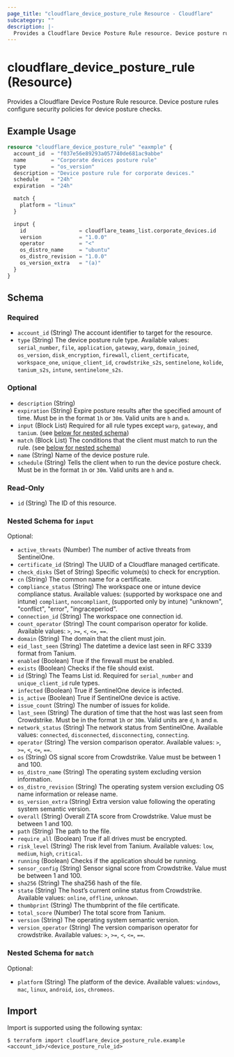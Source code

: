 ```yaml
---
page_title: "cloudflare_device_posture_rule Resource - Cloudflare"
subcategory: ""
description: |-
  Provides a Cloudflare Device Posture Rule resource. Device posture rules configure security policies for device posture checks.
---
```


# cloudflare_device_posture_rule (Resource)

Provides a Cloudflare Device Posture Rule resource. Device posture rules configure security policies for device posture checks.

## Example Usage

```terraform
resource "cloudflare_device_posture_rule" "eaxmple" {
  account_id  = "f037e56e89293a057740de681ac9abbe"
  name        = "Corporate devices posture rule"
  type        = "os_version"
  description = "Device posture rule for corporate devices."
  schedule    = "24h"
  expiration  = "24h"

  match {
    platform = "linux"
  }

  input {
    id                 = cloudflare_teams_list.corporate_devices.id
    version            = "1.0.0"
    operator           = "<"
    os_distro_name     = "ubuntu"
    os_distro_revision = "1.0.0"
    os_version_extra   = "(a)"
  }
}
```
<!-- schema generated by tfplugindocs -->
## Schema

### Required

- `account_id` (String) The account identifier to target for the resource.
- `type` (String) The device posture rule type. Available values: `serial_number`, `file`, `application`, `gateway`, `warp`, `domain_joined`, `os_version`, `disk_encryption`, `firewall`, `client_certificate`, `workspace_one`, `unique_client_id`, `crowdstrike_s2s`, `sentinelone`, `kolide`, `tanium_s2s`, `intune`, `sentinelone_s2s`.

### Optional

- `description` (String)
- `expiration` (String) Expire posture results after the specified amount of time. Must be in the format `1h` or `30m`. Valid units are `h` and `m`.
- `input` (Block List) Required for all rule types except `warp`, `gateway`, and `tanium`. (see [below for nested schema](#nestedblock--input))
- `match` (Block List) The conditions that the client must match to run the rule. (see [below for nested schema](#nestedblock--match))
- `name` (String) Name of the device posture rule.
- `schedule` (String) Tells the client when to run the device posture check. Must be in the format `1h` or `30m`. Valid units are `h` and `m`.

### Read-Only

- `id` (String) The ID of this resource.

<a id="nestedblock--input"></a>
### Nested Schema for `input`

Optional:

- `active_threats` (Number) The number of active threats from SentinelOne.
- `certificate_id` (String) The UUID of a Cloudflare managed certificate.
- `check_disks` (Set of String) Specific volume(s) to check for encryption.
- `cn` (String) The common name for a certificate.
- `compliance_status` (String) The workspace one or intune device compliance status. Available values: (supported by workspace one and intune) `compliant`, `noncompliant`, (supported only by intune) "unknown", "conflict", "error", "ingraceperiod".
- `connection_id` (String) The workspace one connection id.
- `count_operator` (String) The count comparison operator for kolide. Available values: `>`, `>=`, `<`, `<=`, `==`.
- `domain` (String) The domain that the client must join.
- `eid_last_seen` (String) The datetime a device last seen in RFC 3339 format from Tanium.
- `enabled` (Boolean) True if the firewall must be enabled.
- `exists` (Boolean) Checks if the file should exist.
- `id` (String) The Teams List id. Required for `serial_number` and `unique_client_id` rule types.
- `infected` (Boolean) True if SentinelOne device is infected.
- `is_active` (Boolean) True if SentinelOne device is active.
- `issue_count` (String) The number of issues for kolide.
- `last_seen` (String) The duration of time that the host was last seen from Crowdstrike. Must be in the format `1h` or `30m`. Valid units are `d`, `h` and `m`.
- `network_status` (String) The network status from SentinelOne. Available values: `connected`, `disconnected`, `disconnecting`, `connecting`.
- `operator` (String) The version comparison operator. Available values: `>`, `>=`, `<`, `<=`, `==`.
- `os` (String) OS signal score from Crowdstrike. Value must be between 1 and 100.
- `os_distro_name` (String) The operating system excluding version information.
- `os_distro_revision` (String) The operating system version excluding OS name information or release name.
- `os_version_extra` (String) Extra version value following the operating system semantic version.
- `overall` (String) Overall ZTA score from Crowdstrike. Value must be between 1 and 100.
- `path` (String) The path to the file.
- `require_all` (Boolean) True if all drives must be encrypted.
- `risk_level` (String) The risk level from Tanium. Available values: `low`, `medium`, `high`, `critical`.
- `running` (Boolean) Checks if the application should be running.
- `sensor_config` (String) Sensor signal score from Crowdstrike. Value must be between 1 and 100.
- `sha256` (String) The sha256 hash of the file.
- `state` (String) The host’s current online status from Crowdstrike. Available values: `online`, `offline`, `unknown`.
- `thumbprint` (String) The thumbprint of the file certificate.
- `total_score` (Number) The total score from Tanium.
- `version` (String) The operating system semantic version.
- `version_operator` (String) The version comparison operator for crowdstrike. Available values: `>`, `>=`, `<`, `<=`, `==`.


<a id="nestedblock--match"></a>
### Nested Schema for `match`

Optional:

- `platform` (String) The platform of the device. Available values: `windows`, `mac`, `linux`, `android`, `ios`, `chromeos`.

## Import

Import is supported using the following syntax:

```shell
$ terraform import cloudflare_device_posture_rule.example <account_id>/<device_posture_rule_id>
```
